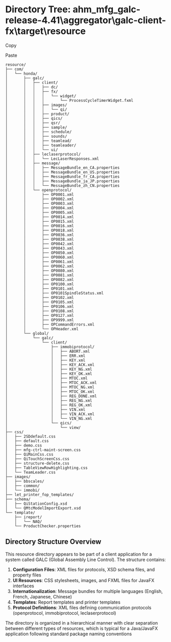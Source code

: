 # Directory Tree: ahm_mfg_galc-release-4.41\aggregator\galc-client-fx\target\resource

Copy

Paste

```
resource/
├── com/
│   └── honda/
│       ├── galc/
│       │   ├── client/
│       │   │   ├── dc/
│       │   │   ├── fx/
│       │   │   │   └── widget/
│       │   │   │       └── ProcessCycleTimerWidget.fxml
│       │   │   ├── images/
│       │   │   │   └── qi/
│       │   │   ├── product/
│       │   │   ├── qics/
│       │   │   ├── qsr/
│       │   │   ├── sample/
│       │   │   ├── schedule/
│       │   │   ├── sounds/
│       │   │   ├── teamlead/
│       │   │   ├── teamleader/
│       │   │   └── ui/
│       │   ├── leclaserprotocol/
│       │   │   └── LecLaserResponses.xml
│       │   ├── message/
│       │   │   ├── MessageBundle_en_CA.properties
│       │   │   ├── MessageBundle_en_US.properties
│       │   │   ├── MessageBundle_fr_CA.properties
│       │   │   ├── MessageBundle_ja_JP.properties
│       │   │   └── MessageBundle_zh_CN.properties
│       │   └── openprotocol/
│       │       ├── OP0001.xml
│       │       ├── OP0002.xml
│       │       ├── OP0003.xml
│       │       ├── OP0004.xml
│       │       ├── OP0005.xml
│       │       ├── OP0014.xml
│       │       ├── OP0015.xml
│       │       ├── OP0016.xml
│       │       ├── OP0018.xml
│       │       ├── OP0036.xml
│       │       ├── OP0038.xml
│       │       ├── OP0042.xml
│       │       ├── OP0043.xml
│       │       ├── OP0050.xml
│       │       ├── OP0060.xml
│       │       ├── OP0061.xml
│       │       ├── OP0062.xml
│       │       ├── OP0080.xml
│       │       ├── OP0081.xml
│       │       ├── OP0082.xml
│       │       ├── OP0100.xml
│       │       ├── OP0101.xml
│       │       ├── OP0101SpindleStatus.xml
│       │       ├── OP0102.xml
│       │       ├── OP0105.xml
│       │       ├── OP0106.xml
│       │       ├── OP0108.xml
│       │       ├── OP0127.xml
│       │       ├── OP9999.xml
│       │       ├── OPCommandErrors.xml
│       │       └── OPHeader.xml
│       └── global/
│           └── galc/
│               └── client/
│                   ├── immobiprotocol/
│                   │   ├── ABORT.xml
│                   │   ├── ERR.xml
│                   │   ├── KEY.xml
│                   │   ├── KEY_ACK.xml
│                   │   ├── KEY_NG.xml
│                   │   ├── KEY_OK.xml
│                   │   ├── MTOC.xml
│                   │   ├── MTOC_ACK.xml
│                   │   ├── MTOC_NG.xml
│                   │   ├── MTOC_OK.xml
│                   │   ├── REG_DONE.xml
│                   │   ├── REG_NG.xml
│                   │   ├── REG_OK.xml
│                   │   ├── VIN.xml
│                   │   ├── VIN_ACK.xml
│                   │   └── VIN_NG.xml
│                   └── qics/
│                       └── view/
├── css/
│   ├── 2SDdefault.css
│   ├── default.css
│   ├── demo.css
│   ├── mfg-ctrl-maint-screen.css
│   ├── QiMainCss.css
│   ├── QiTouchScreenCss.css
│   ├── structure-delete.css
│   ├── TableViewRowHighlighting.css
│   └── TeamLeader.css
├── images/
│   ├── bbscales/
│   ├── common/
│   └── immobi/
├── let_printer_fop_templates/
├── schema/
│   ├── QiStationConfig.xsd
│   └── QMtcModelImportExport.xsd
└── template/
    ├── ireport/
    │   └── NAQ/
    └── ProductChecker.properties
```

## Directory Structure Overview

This resource directory appears to be part of a client application for a system called GALC (Global Assembly Line Control). The structure contains:

1. **Configuration Files**: XML files for protocols, XSD schema files, and property files
2. **UI Resources**: CSS stylesheets, images, and FXML files for JavaFX interfaces
3. **Internationalization**: Message bundles for multiple languages (English, French, Japanese, Chinese)
4. **Templates**: Report templates and printer templates
5. **Protocol Definitions**: XML files defining communication protocols (openprotocol, immobiprotocol, leclaserprotocol)

The directory is organized in a hierarchical manner with clear separation between different types of resources, which is typical for a Java/JavaFX application following standard package naming conventions